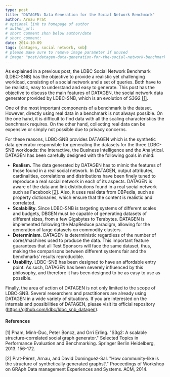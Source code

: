 ```yaml
---
type: post
title: "DATAGEN: Data Generation for the Social Network Benchmark"
author: Arnau Prat
# optional link to homepage of author
# author_url: 
# short comment shon below author/date
# short_comment:
date: 2014-10-09
tags: [datagen, social network, snb]
# please make sure to remove image parameter if unused
# image: "post/datagen-data-generation-for-the-social-network-benchmark/featured.png" 
---
```


As explained in a previous post, the LDBC Social Network Benchmark (LDBC-SNB) has the objective to provide a realistic yet challenging workload, consisting of a social network and a set of queries. Both have to be realistic, easy to understand and easy to generate. This post has the objective to discuss the main features of DATAGEN, the social network data generator provided by LDBC-SNB, which is an evolution of S3G2 [[1]](#references).

One of the most important components of a benchmark is the dataset. However, directly using real data in a benchmark is not always possible. On the one hand, it is difficult to find data with all the scaling characteristics the benchmark requires. On the other hand, collecting real data can be expensive or simply not possible due to privacy concerns.

For these reasons, LDBC-SNB provides DATAGEN which is the synthetic data generator responsible for generating the datasets for the three LDBC-SNB workloads: the Interactive, the Business Intelligence and the Analytical. DATAGEN has been carefully designed with the following goals in mind:

 * **Realism.** The data generated by DATAGEN has to mimic the features of those found in a real social network. In DATAGEN, output attributes, cardinalities, correlations and distributions have been finely tuned to reproduce a real social network in each of its aspects. DATAGEN is aware of the data and link distributions found in a real social network such as Facebook [[2]](#references). Also, it uses real data from DBPedia, such as property dictionaries, which ensure that the content is realistic and correlated.
 * **Scalability.** Since LDBC-SNB is targeting systems of different scales and budgets, DBGEN must be capable of generating datasets of different sizes, from a few Gigabytes to Terabytes. DATAGEN is implemented following the MapReduce paradigm, allowing for the generation of large datasets on commodity clusters.
 * **Determinism.** DATAGEN is deterministic regardless of the number of cores/machines used to produce the data. This important feature guarantees that all Test Sponsors will face the same dataset, thus, making the comparisons between different systems fair and the benchmarks’ results reproducible.
 * **Usability.** LDBC-SNB has been designed to have an affordable entry point. As such, DATAGEN has been severely influenced by this philosophy, and therefore it has been designed to be as easy to use as possible.

Finally, the area of action of DATAGEN is not only limited to the scope of LDBC-SNB. Several researchers and practitioners are already using DATAGEN in a wide variety of situations. If you are interested on the internals and possibilities of DATAGEN, please visit its official repository (https://github.com/ldbc/ldbc_snb_datagen).


#### References

[1] Pham, Minh-Duc, Peter Boncz, and Orri Erling. "S3g2: A scalable structure-correlated social graph generator." Selected Topics in Performance Evaluation and Benchmarking. Springer Berlin Heidelberg, 2013. 156-172.

[2] Prat-Pérez, Arnau, and David Dominguez-Sal. "How community-like is the structure of synthetically generated graphs?." Proceedings of Workshop on GRAph Data management Experiences and Systems. ACM, 2014.
